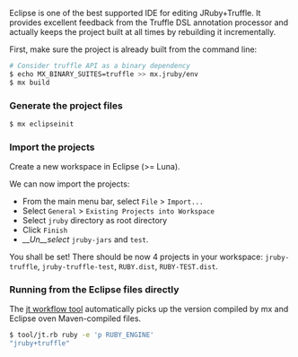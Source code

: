 Eclipse is one of the best supported IDE for editing JRuby+Truffle.
It provides excellent feedback from the Truffle DSL annotation processor
and actually keeps the project built at all times by rebuilding it incrementally.

First, make sure the project is already built from the command line:
```bash
# Consider truffle API as a binary dependency
$ echo MX_BINARY_SUITES=truffle >> mx.jruby/env
$ mx build
```

### Generate the project files

```bash
$ mx eclipseinit
```

### Import the projects

Create a new workspace in Eclipse (>= Luna).

We can now import the projects:
* From the main menu bar, select `File` > `Import...`
* Select `General` > `Existing Projects into Workspace`
* Select `jruby` directory as root directory
* Click `Finish`
* *__Un__select* `jruby-jars` and `test`.

You shall be set!
There should be now 4 projects in your workspace:
`jruby-truffle`, `jruby-truffle-test`, `RUBY.dist`, `RUBY-TEST.dist`.

### Running from the Eclipse files directly

The [jt workflow tool](https://github.com/jruby/jruby/tree/master/truffle#workflow-tool)
automatically picks up the version compiled by mx and Eclipse oven Maven-compiled files.

```bash
$ tool/jt.rb ruby -e 'p RUBY_ENGINE'
"jruby+truffle"
```